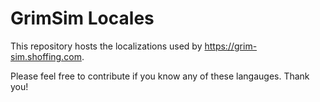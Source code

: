 # GrimSim Locales

This repository hosts the localizations used by https://grim-sim.shoffing.com.

Please feel free to contribute if you know any of these langauges. Thank you!
